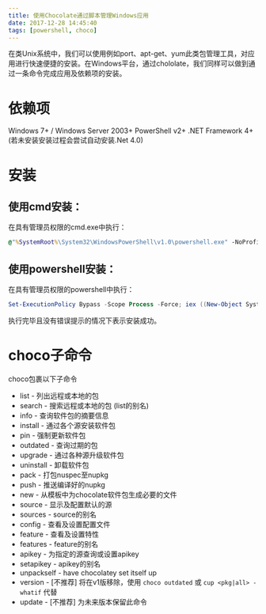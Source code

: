 ```yaml
---
title: 使用Chocolate通过脚本管理Windows应用
date: 2017-12-28 14:45:40
tags: [powershell, choco]
---
```


在类Unix系统中，我们可以使用例如port、apt-get、yum此类包管理工具，对应用进行快速便捷的安装。在Windows平台，通过chololate，我们同样可以做到通过一条命令完成应用及依赖项的安装。

# 依赖项

Windows 7+ / Windows Server 2003+
PowerShell v2+
.NET Framework 4+ (若未安装安装过程会尝试自动安装.Net 4.0)

# 安装

## 使用cmd安装：

在具有管理员权限的cmd.exe中执行：

``` cmd
@"%SystemRoot%\System32\WindowsPowerShell\v1.0\powershell.exe" -NoProfile -InputFormat None -ExecutionPolicy Bypass -Command "iex ((New-Object System.Net.WebClient).DownloadString('https://chocolatey.org/install.ps1'))" && SET "PATH=%PATH%;%ALLUSERSPROFILE%\chocolatey\bin"
```

## 使用powershell安装：

在具有管理员权限的powershell中执行：

``` powershell
Set-ExecutionPolicy Bypass -Scope Process -Force; iex ((New-Object System.Net.WebClient).DownloadString('https://chocolatey.org/install.ps1'))
```

执行完毕且没有错误提示的情况下表示安装成功。

# choco子命令

choco包裹以下子命令

* list - 列出远程或本地的包
* search - 搜索远程或本地的包 (list的别名)
* info - 查询软件包的摘要信息
* install - 通过各个源安装软件包
* pin - 强制更新软件包
* outdated - 查询过期的包
* upgrade - 通过各种源升级软件包
* uninstall - 卸载软件包
* pack - 打包nuspec至nupkg
* push - 推送编译好的nupkg
* new - 从模板中为chocolate软件包生成必要的文件
* source - 显示及配置默认的源
* sources - source的别名
* config - 查看及设置配置文件
* feature - 查看及设置特性
* features - feature的别名
* apikey - 为指定的源查询或设置apikey
* setapikey - apikey的别名
* unpackself - have chocolatey set itself up
* version - [不推荐] 将在v1版移除，使用 `choco outdated` 或 `cup <pkg|all> -whatif` 代替
* update - [不推荐] 为未来版本保留此命令